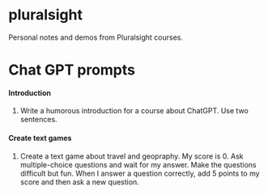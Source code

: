 # pluralsight

Personal notes and demos from Pluralsight courses.

# Chat GPT prompts

#### Introduction

1. Write a humorous introduction for a course about ChatGPT. Use two sentences.

#### Create text games

1. Create a text game about travel and geopraphy. My score is 0. Ask multiple-choice questions and wait for my answer. Make the questions difficult but fun. When I answer a question correctly, add 5 points to my score and then ask a new question.

